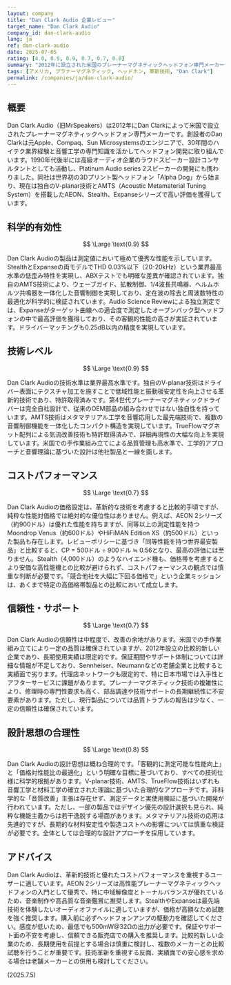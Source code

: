 ```yaml
---
layout: company
title: "Dan Clark Audio 企業レビュー"
target_name: "Dan Clark Audio"
company_id: dan-clark-audio
lang: ja
ref: dan-clark-audio
date: 2025-07-05
rating: [4.0, 0.9, 0.9, 0.7, 0.7, 0.8]
summary: "2012年に設立された米国のプレーナーマグネティックヘッドフォン専門メーカー。独自のV-planar技術とAMTSにより業界最高水準の低歪み特性を実現。技術革新に優れ、同価格帯での性能は高いものの、より安価で同等性能を持つ競合製品も存在するため、コストパフォーマンスは絶対的ではありません。"
tags: [アメリカ, プラナーマグネティック, ヘッドホン, 革新技術, "Dan Clark"]
permalink: /companies/ja/dan-clark-audio/
---
```


## 概要

Dan Clark Audio（旧MrSpeakers）は2012年にDan Clarkによって米国で設立されたプレーナーマグネティックヘッドフォン専門メーカーです。創設者のDan Clarkは元Apple、Compaq、Sun Microsystemsのエンジニアで、30年間のハイテク業界経験と音響工学の専門知識を活かしてヘッドフォン開発に取り組んでいます。1990年代後半には高級オーディオ企業のラウドスピーカー設計コンサルタントとしても活動し、Platinum Audio series 2スピーカーの開発にも携わりました。同社は世界初の3Dプリント製ヘッドフォン「Alpha Dog」から始まり、現在は独自のV-planar技術とAMTS（Acoustic Metamaterial Tuning System）を搭載したAEON、Stealth、Expanseシリーズで高い評価を獲得しています。

## 科学的有効性

$$ \Large \text{0.9} $$

Dan Clark Audioの製品は測定値において極めて優秀な性能を示しています。StealthとExpanseの両モデルでTHD 0.03%以下（20-20kHz）という業界最高水準の低歪み特性を実現し、ABXテストでも明確な差異が確認されています。独自のAMTS技術により、ウェーブガイド、拡散制御、1/4波長共鳴器、ヘルムホルツ共鳴器を一体化した音響制御を実現しており、定在波の除去と周波数特性の最適化が科学的に検証されています。Audio Science Reviewによる独立測定では、Expanseがターゲット曲線への適合度で測定したオープンバック型ヘッドフォンの中で最高評価を獲得しており、その客観的性能の高さが実証されています。ドライバーマッチングも0.25dB以内の精度を実現しています。

## 技術レベル

$$ \Large \text{0.9} $$

Dan Clark Audioの技術水準は業界最高水準です。独自のV-planar技術はドライバー表面にテクスチャ加工を施すことで低域性能と振動板安定性を向上させる革新的技術であり、特許取得済みです。第4世代プレーナーマグネティックドライバーは完全自社設計で、従来のOEM部品の組み合わせではない独自性を持っています。AMTS技術はメタマテリアル工学を音響応用した最先端技術で、複数の音響制御機能を一体化したコンパクト構造を実現しています。TrueFlowマグネット配列による気流改善技術も特許取得済みで、詳細再現性の大幅な向上を実現しています。米国での手作業組み立てによる品質管理も高水準で、工学的アプローチと音響理論に基づいた設計は他社製品と一線を画します。

## コストパフォーマンス

$$ \Large \text{0.7} $$

Dan Clark Audioの価格設定は、革新的な技術を考慮すると比較的手頃ですが、純粋な性能対価格では絶対的な優位性はありません。例えば、AEON 2シリーズ（約900ドル）は優れた性能を持ちますが、同等以上の測定性能を持つMoondrop Venus（約600ドル）やHiFiMAN Edition XS（約500ドル）といった製品も存在します。レビューポリシーに基づき「同等性能を持つ世界最安製品」と比較すると、CP = 500ドル ÷ 900ドル ≒ 0.56となり、最高の評価には至りません。Stealth（4,000ドル）のようなハイエンド機も、価格帯を考慮するとより安価な高性能機との比較が避けられず、コストパフォーマンスの観点では慎重な判断が必要です。「競合他社を大幅に下回る価格で」という企業ミッションは、あくまで特定の高価格帯製品との比較において成立します。

## 信頼性・サポート

$$ \Large \text{0.7} $$

Dan Clark Audioの信頼性は中程度で、改善の余地があります。米国での手作業組み立てにより一定の品質は確保されていますが、2012年設立の比較的新しい企業であり、長期使用実績は限定的です。保証期間やサポート体制については詳細な情報が不足しており、Sennheiser、Neumannなどの老舗企業と比較すると実績面で劣ります。代理店ネットワークも限定的で、特に日本市場では入手性とアフターサービスに課題があります。プレーナーマグネティック技術の複雑性により、修理時の専門性要求も高く、部品調達や技術サポートの長期継続性に不安要素があります。ただし、現行製品については品質トラブルの報告は少なく、一定の信頼性は確保されています。

## 設計思想の合理性

$$ \Large \text{0.8} $$

Dan Clark Audioの設計思想は概ね合理的です。「客観的に測定可能な性能向上」と「価格対性能比の最適化」という明確な目標に基づいており、すべての技術仕様に科学的根拠があります。V-planar技術、AMTS、TrueFlow技術はいずれも音響工学と材料工学の確立された理論に基づいた合理的なアプローチです。非科学的な「音質改善」主張は存在せず、測定データと実使用検証に基づいた開発が行われています。ただし、一部の製品ではデザイン優先の設計選択も見られ、純粋な機能主義からは若干逸脱する場面があります。メタマテリアル技術の応用は先進的ですが、長期的な材料安定性や製造コストへの影響については慎重な検証が必要です。全体としては合理的な設計アプローチを採用しています。

## アドバイス

Dan Clark Audioは、革新的技術と優れたコストパフォーマンスを重視するユーザーに適しています。AEON 2シリーズは高性能プレーナーマグネティックヘッドフォンの入門として優秀で、特に中域解像度とトーナルバランスが優れているため、音楽制作や高品質な音楽鑑賞に推奨します。StealthやExpanseは最先端技術を体験したいオーディオファイルに適していますが、価格が高額なため試聴を強く推奨します。購入前に必ずヘッドフォンアンプの駆動力を確認してください。感度が低いため、最低でも500mW@32Ωの出力が必要です。保証やサポート面の不安を考慮し、信頼できる販売店での購入を推奨します。比較的新しい企業のため、長期使用を前提とする場合は慎重に検討し、複数のメーカーとの比較試聴を行うことが重要です。技術革新を重視する反面、実績面での安心感を求める場合は老舗メーカーとの併用も検討してください。

(2025.7.5)
